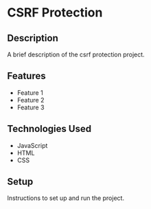 # CSRF Protection

## Description

A brief description of the csrf protection project.

## Features

- Feature 1
- Feature 2
- Feature 3

## Technologies Used

- JavaScript
- HTML
- CSS

## Setup

Instructions to set up and run the project.
